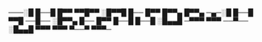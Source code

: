 ───░█ █──█ █▀▀ ▀▀█▀▀ ░█▀▀█ █── █▀▀ █▀▀▄ █▀▀▄ 
─▄─░█ █──█ ▀▀█ ──█── ░█▀▀▄ █── █▀▀ █──█ █──█ 
░█▄▄█ ─▀▀▀ ▀▀▀ ──▀── ░█▄▄█ ▀▀▀ ▀▀▀ ▀──▀ ▀▀▀─

